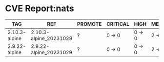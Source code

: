 # CVE Report:nats
|      TAG      |          REF           | PROMOTE | CRITICAL |  HIGH  | MEDIUM |  LOW   | UNKNOWN |
|---------------|------------------------|---------|----------|--------|--------|--------|---------|
| 2.10.3-alpine | 2.10.3-alpine_20231029 | ?       | 0 -> 0   | 0 -> 0 | 2 -> 2 | 0 -> 0 | 0 -> 0  |
| 2.9.22-alpine | 2.9.22-alpine_20231029 | ?       | 0 -> 0   | 0 -> 0 | 2 -> 2 | 0 -> 0 | 0 -> 0  |
